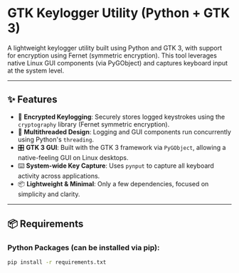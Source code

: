 # GTK Keylogger Utility (Python + GTK 3)

A lightweight keylogger utility built using Python and GTK 3, with support for encryption using Fernet (symmetric encryption). This tool leverages native Linux GUI components (via PyGObject) and captures keyboard input at the system level.

---

## ✨ Features

- 🔐 **Encrypted Keylogging**: Securely stores logged keystrokes using the `cryptography` library (Fernet symmetric encryption).
- 🧵 **Multithreaded Design**: Logging and GUI components run concurrently using Python's `threading`.
- 🎛️ **GTK 3 GUI**: Built with the GTK 3 framework via `PyGObject`, allowing a native-feeling GUI on Linux desktops.
- ⌨️ **System-wide Key Capture**: Uses `pynput` to capture all keyboard activity across applications.
- 📦 **Lightweight & Minimal**: Only a few dependencies, focused on simplicity and clarity.

---

## 📦 Requirements

### Python Packages (can be installed via pip):

```bash
pip install -r requirements.txt
